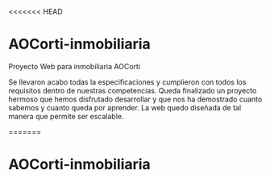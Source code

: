 <<<<<<< HEAD
# AOCorti-inmobiliaria
Proyecto Web para inmobiliaria AOCorti

Se llevaron acabo todas la especificaciones y cumplieron con todos los requisitos dentro de nuestras competencias.
Queda finalizado un proyecto hermoso que hemos disfrutado desarrollar y que nos ha demostrado cuanto sabemos y cuanto queda por aprender.
La web quedo diseñada de tal manera que permite ser escalable.


=======
# AOCorti-inmobiliaria

